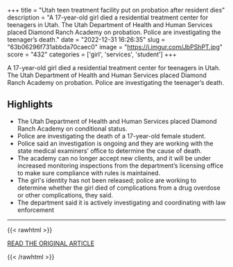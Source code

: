 +++
title = "Utah teen treatment facility put on probation after resident dies"
description = "A 17-year-old girl died a residential treatment center for teenagers in Utah. The Utah Department of Health and Human Services placed Diamond Ranch Academy on probation. Police are investigating the teenager’s death."
date = "2022-12-31 16:26:35"
slug = "63b06296f731abbda70caec0"
image = "https://i.imgur.com/JbPShPT.jpg"
score = "432"
categories = ['girl', 'services', 'student']
+++

A 17-year-old girl died a residential treatment center for teenagers in Utah. The Utah Department of Health and Human Services placed Diamond Ranch Academy on probation. Police are investigating the teenager’s death.

## Highlights

- The Utah Department of Health and Human Services placed Diamond Ranch Academy on conditional status.
- Police are investigating the death of a 17-year-old female student.
- Police said an investigation is ongoing and they are working with the state medical examiners’ office to determine the cause of death.
- The academy can no longer accept new clients, and it will be under increased monitoring inspections from the department’s licensing office to make sure compliance with rules is maintained.
- The girl's identity has not been released; police are working to determine whether the girl died of complications from a drug overdose or other complications, they said.
- The department said it is actively investigating and coordinating with law enforcement

---

{{< rawhtml >}}
  <p class="article-category">
    <a target="_blank" href="https://www.deseret.com/utah/2022/12/30/23532384/teen-treatment-facility-washington-county-utah-probation-resident-dies">READ THE ORIGINAL ARTICLE</a>
  </p>
{{< /rawhtml >}}
